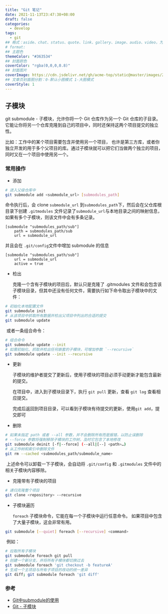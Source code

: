 ```yaml
---
title: "Git 笔记"
date: 2021-11-13T23:47:38+08:00
draft: false
categories: 
  - develop
tags: 
  - git
## 格式：aside、chat、status、quote、link、gallery、image、audio、video，为空则代表标准格式
# format: 
## 主题色
themeColor: "#363534"
## 封面颜色
coverColor: "rgba(0,0,0,0.8)"
## 封面图片
coverImage: https://cdn.jsdelivr.net/gh/acme-top/static@master/images/2021/11/20211113234817-git.png
## 文章页封面图分割：0-默认小图模式 1-大图模式
coverStyle: 1
---
```


## 子模块

git submodule - 子模块，允许你将一个 Git 仓库作为另一个 Git 仓库的子目录。 它能让你将另一个仓库克隆到自己的项目中，同时还保持这两个项目提交的独立性。

比如：工作中的某个项目需要包含并使用另一个项目， 也许是第三方库，或者你独立开发的用于多个父项目的库。通过子模块就可以把它们当做两个独立的项目，同时又在一个项目中使用另一个。

### 常用操作



- 添加

```bash
# 进入父级仓库中
git submodule add <submodule_url> [submodules_path]
```

命令执行后，会 clone `submodule_url` 到`submodules_path`下，然后会在父仓库根目录下创建 `.gitmodules` 文件记录了`submodule_url`与本地目录之间的映射信息，如果有多个子模块，则该文件中会有多条记录。

```config
[submodule "submodules_path/sub"]
	path = submodules_path/sub
	url = submodule_url
```

并且会在 `.git/config`文件中增加 submodule 的信息

```config
[submodule "submodules_path/sub"]
	url = submodule_url
	active = true
```

- 检出

    克隆一个含有子模块的项目后，默认只是克隆了 .gitmodules  文件和会包含该子模块目录，但其中还没有任何文件，需要执行如下命令取出子模块中的文件：

```bash
# 初始化本地配置文件
git submodule init
# 从该项目中抓取所有数据并检出父项目中列出的合适的提交
git submodule update
```

​		或者一条组合命令：

```bash
# 组合命令
git submodule update --init
# 如需初始化、抓取并检出任何嵌套的子模块，可增加参数 `--recursive`
git submodule update --init --recursive
```

- 更新

    子模块的维护者提交了更新后，使用子模块的项目必须手动更新才能包含最新的提交。

    在项目中，进入到子模块目录下，执行 `git pull` 更新，查看 `git log` 查看相应提交。

    完成后返回到项目目录，可以看到子模块有待提交的更新，使用`git add`，提交即可

- 删除

```bash
# 如果未指定 path 或者 --all 参数，并不会删除所有而是报错，以防止误删除
# --force 参数将强制移除子模块的工作树，及时它包含了本地修改
git submodule deinit [-f|--force] (--all|[--] <path>…)
# 从工作树和索引中删除文件
git rm --cached <submodules_path/submodule_name>
```

​		上述命令可以卸载一下子模块，会自动将 `.git/config` 和 `.gitmodules` 文件中的相关子模块内容移除。

- 克隆带有子模块的项目

```bash
# 递归克隆整个项目
git clone <repository> --recursive
```

- 子模块遍历

    `foreach` 子模块命令，它能在每一个子模块中运行任意命令。 如果项目中包含了大量子模块，这会非常有用。

```bash
git submodule [--quiet] foreach [--recursive] <command>
```

​		例如：

```bash
# 拉取所有子模块
git submodule foreach git pull
# 创建一个新分支，并将所有子模块都切换过去
git submodule foreach 'git checkout -b featureA'
# 生成一个主项目与所有子项目的改动的统一差异
git diff; git submodule foreach 'git diff'
```

### 参考

- [Git中submodule的使用](https://zhuanlan.zhihu.com/p/87053283)
- [Git - 子模块](https://git-scm.com/book/zh/v2/Git-工具-子模块)
